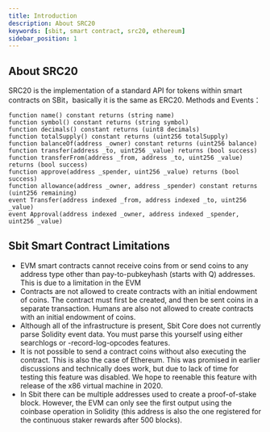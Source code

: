 ```yaml
---
title: Introduction
description: About SRC20
keywords: [sbit, smart contract, src20, ethereum]
sidebar_position: 1
---
```


## About SRC20

SRC20 is the implementation of a standard API for tokens within smart contracts on SBit，basically it is the same as ERC20.
Methods and Events：

```
function name() constant returns (string name)
function symbol() constant returns (string symbol)
function decimals() constant returns (uint8 decimals)
function totalSupply() constant returns (uint256 totalSupply)
function balanceOf(address _owner) constant returns (uint256 balance)
function transfer(address _to, uint256 _value) returns (bool success)
function transferFrom(address _from, address _to, uint256 _value) returns (bool success)
function approve(address _spender, uint256 _value) returns (bool success)
function allowance(address _owner, address _spender) constant returns (uint256 remaining)
event Transfer(address indexed _from, address indexed _to, uint256 _value)
event Approval(address indexed _owner, address indexed _spender, uint256 _value)
```

## Sbit Smart Contract Limitations

*	EVM smart contracts cannot receive coins from or send coins to any address type other than pay-to-pubkeyhash (starts with Q) addresses. This is due to a limitation in the EVM
*	Contracts are not allowed to create contracts with an initial endowment of coins. The contract must first be created, and then be sent coins in a separate transaction. Humans are also not allowed to create contracts with an initial endowment of coins.
*	Although all of the infrastructure is present, Sbit Core does not currently parse Solidity event data. You must parse this yourself using either searchlogs or -record-log-opcodes features.
*	It is not possible to send a contract coins without also executing the contract. This is also the case of Ethereum. This was promised in earlier discussions and technically does work, but due to lack of time for testing this feature was disabled. We hope to reenable this feature with release of the x86 virtual machine in 2020.
*	In Sbit there can be multiple addresses used to create a proof-of-stake block. However, the EVM can only see the first output using the coinbase operation in Solidity (this address is also the one registered for the continuous staker rewards after 500 blocks).
